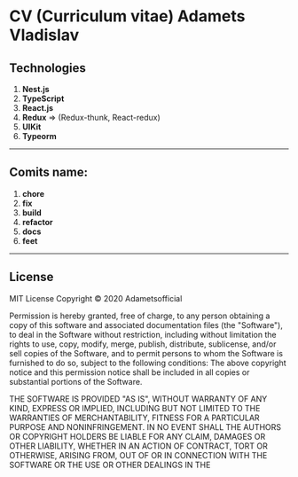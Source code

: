 # **CV (Curriculum vitae) Adamets Vladislav**

## Technologies
1. **Nest.js**
2. **TypeScript**
3. **React.js**
4. **Redux** => (Redux-thunk, React-redux)
5. **UIKit**
6. **Typeorm**

--------
## Comits name: 
1. **chore**
2. **fix**
3. **build**
4. **refactor**
5. **docs**
6. **feet**
---------
## License
MIT License
Copyright © 2020 Adametsofficial

Permission is hereby granted, free of charge, to any person obtaining a copy
of this software and associated documentation files (the "Software"), to deal
in the Software without restriction, including without limitation the rights
to use, copy, modify, merge, publish, distribute, sublicense, and/or sell
copies of the Software, and to permit persons to whom the Software is
furnished to do so, subject to the following conditions:
The above copyright notice and this permission notice shall be included in all
copies or substantial portions of the Software.

THE SOFTWARE IS PROVIDED "AS IS", WITHOUT WARRANTY OF ANY KIND, EXPRESS OR
IMPLIED, INCLUDING BUT NOT LIMITED TO THE WARRANTIES OF MERCHANTABILITY,
FITNESS FOR A PARTICULAR PURPOSE AND NONINFRINGEMENT. IN NO EVENT SHALL THE
AUTHORS OR COPYRIGHT HOLDERS BE LIABLE FOR ANY CLAIM, DAMAGES OR OTHER
LIABILITY, WHETHER IN AN ACTION OF CONTRACT, TORT OR OTHERWISE, ARISING FROM,
OUT OF OR IN CONNECTION WITH THE SOFTWARE OR THE USE OR OTHER DEALINGS IN THE
